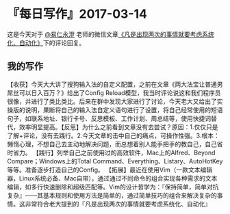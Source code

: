 # 『每日写作』2017-03-14

这是今天对于 [@易仁永澄](http://weibo.com/u/1640237087)  老师的微信文章[《凡是出现两次的事情就要考虑系统化、自动化》](http://mp.weixin.qq.com/s/LT0loggUUY2Ho74VrE2UCA)下的评论回复。

## 我的写作

【收获】今天大大讲了搜狗输入法的自定义配置，之前在文章《两大法宝让普通男屌丝可以日入百万？》给出了Config Reload模型，我当时评论说这和我们程序员很像，并进行了类比类比。后来在群中发现大家进行了讨论，今天老大又给出了实操版的说明，果断将自己的输入法自定义语句进行了设置，将自己经常使用的短语句子，如联系地址、银行卡号、反思模板、工作计划、周总结等，使用快捷词替代，效率明显提高。【反思】为什么之前看到文章没有去尝试？原因：1.仅仅只是了解+评论，没有去践行。2.今天文章的击中自己的痛点，可操作性强。3.根本：懒惰心理，不想自己去主动地解决问题，而总想着别人能手把手的教自己，自己省时省力。
【践行】列举自己之前使用过的高效软件，Mac上的Alfred、Beyond Compare；Windows上的Total Command、Everything、Listary、AutoHotKey等等。准备逐步打造自己的Config。
【拓展】最近在使用Vim（一款文本编辑器，Linux系统必备、Mac自带），通过通过不同命令的组合实现各种需求的文本编辑，如多行快速删除和超级匹配等。Vim的设计哲学为：『保持简单，简单对抗复杂』——其基本规则和使用方法是简单的，通过简单技巧的组合来解决复杂的事情。这非常符合老大提到的『凡是出现两次的事情就要考虑系统化、自动化』

